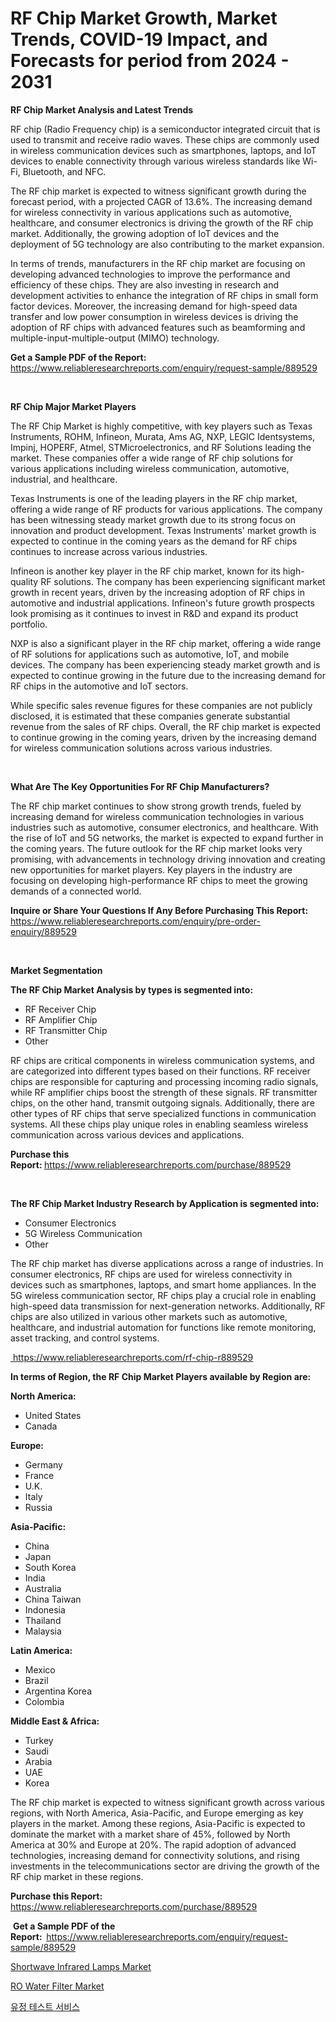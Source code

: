 <p><h1>RF Chip Market Growth, Market Trends, COVID-19 Impact, and Forecasts for period from 2024 - 2031</h1></p><p><strong>RF Chip Market Analysis and Latest Trends</strong></p>
<p><p>RF chip (Radio Frequency chip) is a semiconductor integrated circuit that is used to transmit and receive radio waves. These chips are commonly used in wireless communication devices such as smartphones, laptops, and IoT devices to enable connectivity through various wireless standards like Wi-Fi, Bluetooth, and NFC.</p><p>The RF chip market is expected to witness significant growth during the forecast period, with a projected CAGR of 13.6%. The increasing demand for wireless connectivity in various applications such as automotive, healthcare, and consumer electronics is driving the growth of the RF chip market. Additionally, the growing adoption of IoT devices and the deployment of 5G technology are also contributing to the market expansion.</p><p>In terms of trends, manufacturers in the RF chip market are focusing on developing advanced technologies to improve the performance and efficiency of these chips. They are also investing in research and development activities to enhance the integration of RF chips in small form factor devices. Moreover, the increasing demand for high-speed data transfer and low power consumption in wireless devices is driving the adoption of RF chips with advanced features such as beamforming and multiple-input-multiple-output (MIMO) technology.</p></p>
<p><strong>Get a Sample PDF of the Report:&nbsp;</strong> <a href="https://www.reliableresearchreports.com/enquiry/request-sample/889529">https://www.reliableresearchreports.com/enquiry/request-sample/889529</a></p>
<p>&nbsp;</p>
<p><strong>RF Chip Major Market Players</strong></p>
<p><p>The RF Chip Market is highly competitive, with key players such as Texas Instruments, ROHM, Infineon, Murata, Ams AG, NXP, LEGIC Identsystems, Impinj, HOPERF, Atmel, STMicroelectronics, and RF Solutions leading the market. These companies offer a wide range of RF chip solutions for various applications including wireless communication, automotive, industrial, and healthcare.</p><p>Texas Instruments is one of the leading players in the RF chip market, offering a wide range of RF products for various applications. The company has been witnessing steady market growth due to its strong focus on innovation and product development. Texas Instruments' market growth is expected to continue in the coming years as the demand for RF chips continues to increase across various industries.</p><p>Infineon is another key player in the RF chip market, known for its high-quality RF solutions. The company has been experiencing significant market growth in recent years, driven by the increasing adoption of RF chips in automotive and industrial applications. Infineon's future growth prospects look promising as it continues to invest in R&D and expand its product portfolio.</p><p>NXP is also a significant player in the RF chip market, offering a wide range of RF solutions for applications such as automotive, IoT, and mobile devices. The company has been experiencing steady market growth and is expected to continue growing in the future due to the increasing demand for RF chips in the automotive and IoT sectors.</p><p>While specific sales revenue figures for these companies are not publicly disclosed, it is estimated that these companies generate substantial revenue from the sales of RF chips. Overall, the RF chip market is expected to continue growing in the coming years, driven by the increasing demand for wireless communication solutions across various industries.</p></p>
<p>&nbsp;</p>
<p><strong>What Are The Key Opportunities For RF Chip Manufacturers?</strong></p>
<p><p>The RF chip market continues to show strong growth trends, fueled by increasing demand for wireless communication technologies in various industries such as automotive, consumer electronics, and healthcare. With the rise of IoT and 5G networks, the market is expected to expand further in the coming years. The future outlook for the RF chip market looks very promising, with advancements in technology driving innovation and creating new opportunities for market players. Key players in the industry are focusing on developing high-performance RF chips to meet the growing demands of a connected world.</p></p>
<p><strong>Inquire or Share Your Questions If Any Before Purchasing This Report:</strong> <a href="https://www.reliableresearchreports.com/enquiry/pre-order-enquiry/889529">https://www.reliableresearchreports.com/enquiry/pre-order-enquiry/889529</a></p>
<p>&nbsp;</p>
<p><strong>Market Segmentation</strong></p>
<p><strong>The RF Chip Market Analysis by types is segmented into:</strong></p>
<p><ul><li>RF Receiver Chip</li><li>RF Amplifier Chip</li><li>RF Transmitter Chip</li><li>Other</li></ul></p>
<p><p>RF chips are critical components in wireless communication systems, and are categorized into different types based on their functions. RF receiver chips are responsible for capturing and processing incoming radio signals, while RF amplifier chips boost the strength of these signals. RF transmitter chips, on the other hand, transmit outgoing signals. Additionally, there are other types of RF chips that serve specialized functions in communication systems. All these chips play unique roles in enabling seamless wireless communication across various devices and applications.</p></p>
<p><strong>Purchase this Report:&nbsp;</strong><a href="https://www.reliableresearchreports.com/purchase/889529">https://www.reliableresearchreports.com/purchase/889529</a></p>
<p>&nbsp;</p>
<p><strong>The RF Chip Market Industry Research by Application is segmented into:</strong></p>
<p><ul><li>Consumer Electronics</li><li>5G Wireless Communication</li><li>Other</li></ul></p>
<p><p>The RF chip market has diverse applications across a range of industries. In consumer electronics, RF chips are used for wireless connectivity in devices such as smartphones, laptops, and smart home appliances. In the 5G wireless communication sector, RF chips play a crucial role in enabling high-speed data transmission for next-generation networks. Additionally, RF chips are also utilized in various other markets such as automotive, healthcare, and industrial automation for functions like remote monitoring, asset tracking, and control systems.</p></p>
<p><a href="https://www.reliableresearchreports.com/rf-chip-r889529">&nbsp;https://www.reliableresearchreports.com/rf-chip-r889529</a></p>
<p><strong>In terms of Region, the RF Chip Market Players available by Region are:</strong></p>
<p>
    <p> <strong> North America: </strong>
        <ul>
            <li>United States</li>
            <li>Canada</li>
        </ul>
        </p> 
    <p> <strong> Europe: </strong>
        <ul>
            <li>Germany</li>
            <li>France</li>
            <li>U.K.</li>
            <li>Italy</li>
            <li>Russia</li>
        </ul>
        </p> 
    <p> <strong> Asia-Pacific: </strong>
        <ul>
            <li>China</li>
            <li>Japan</li>
            <li>South Korea</li>
            <li>India</li>
            <li>Australia</li>
            <li>China Taiwan</li>
            <li>Indonesia</li>
            <li>Thailand</li>
            <li>Malaysia</li>
        </ul>
        </p> 
    <p> <strong> Latin America: </strong>
        <ul>
            <li>Mexico</li>
            <li>Brazil</li>
            <li>Argentina Korea</li>
            <li>Colombia</li>
        </ul>
        </p> 
    <p> <strong> Middle East & Africa: </strong>
        <ul>
            <li>Turkey</li>
            <li>Saudi</li>
            <li>Arabia</li>
            <li>UAE</li>
            <li>Korea</li>
        </ul>
    </p>
    </p>
<p><p>The RF chip market is expected to witness significant growth across various regions, with North America, Asia-Pacific, and Europe emerging as key players in the market. Among these regions, Asia-Pacific is expected to dominate the market with a market share of 45%, followed by North America at 30% and Europe at 20%. The rapid adoption of advanced technologies, increasing demand for connectivity solutions, and rising investments in the telecommunications sector are driving the growth of the RF chip market in these regions.</p></p>
<p><strong>Purchase this Report: </strong><a href="https://www.reliableresearchreports.com/purchase/889529">https://www.reliableresearchreports.com/purchase/889529</a></p>
<p>&nbsp;<strong>Get a Sample PDF of the Report:&nbsp;&nbsp;</strong><a href="https://www.reliableresearchreports.com/enquiry/request-sample/889529">https://www.reliableresearchreports.com/enquiry/request-sample/889529</a></p>
<p><strong></strong></p>
<p><p><a href="https://github.com/nandosuryapratama/Market-Research-Report-List-1/blob/main/shortwave-infrared-lamps-market.md">Shortwave Infrared Lamps Market</a></p><p><a href="https://github.com/hxuqpfvq95/Market-Research-Report-List-1/blob/main/ro-water-filter-market.md">RO Water Filter Market</a></p><p><a href="https://medium.com/@iansanftyord09878/%EC%9B%B0-%ED%85%8C%EC%8A%A4%ED%8C%85-%EC%84%9C%EB%B9%84%EC%8A%A4-%EC%8B%9C%EC%9E%A5-%EC%A0%90%EC%9C%A0%EC%9C%A8-%EB%B0%8F-%EC%8B%9C%EC%9E%A5-%EB%B6%84%EC%84%9D-%EC%84%B1%EC%9E%A5-%EB%8F%99%ED%96%A5-%EB%B0%8F-%EC%98%88%EC%B8%A1-2024%EB%85%84-2031%EB%85%84-%EA%B8%B0%EA%B0%84-6e6c20411746">유정 테스트 서비스</a></p></p>